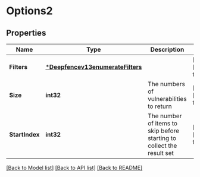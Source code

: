 # Options2

## Properties
Name | Type | Description | Notes
------------ | ------------- | ------------- | -------------
**Filters** | [***Deepfencev13enumerateFilters**](deepfencev1.3enumerate_filters.md) |  | [optional] [default to null]
**Size** | **int32** | The numbers of vulnerabilities to return | [optional] [default to null]
**StartIndex** | **int32** | The number of items to skip before starting to collect the result set | [optional] [default to null]

[[Back to Model list]](../README.md#documentation-for-models) [[Back to API list]](../README.md#documentation-for-api-endpoints) [[Back to README]](../README.md)


